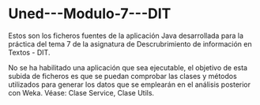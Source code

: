 ﻿# Uned---Modulo-7---DIT

Estos son los ficheros fuentes de la aplicación Java desarrollada para la práctica del tema 7 de la asignatura de Descrubrimiento de información en Textos - DIT.

No se ha habilitado una aplicación que sea ejecutable, el objetivo de esta subida de ficheros es que se puedan comprobar las clases y métodos utilizados para generar los datos que se emplearán en el análisis posterior con Weka. Véase: Clase Service, Clase Utils.


